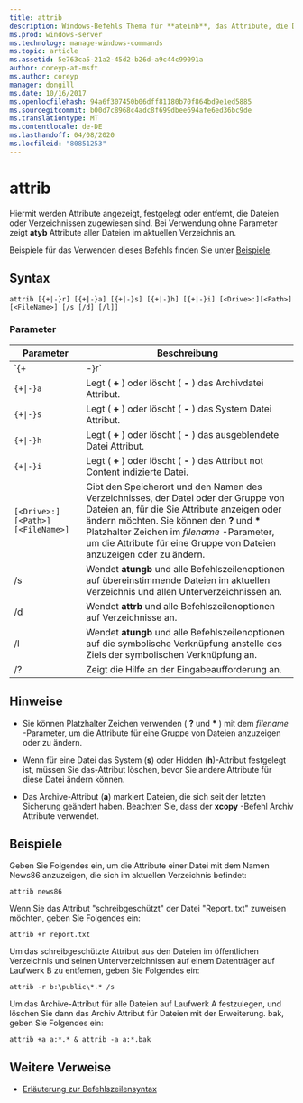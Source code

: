```yaml
---
title: attrib
description: Windows-Befehls Thema für **ateinb**, das Attribute, die Dateien oder Verzeichnissen zugewiesen sind, anzeigt, festlegt oder entfernt.
ms.prod: windows-server
ms.technology: manage-windows-commands
ms.topic: article
ms.assetid: 5e763ca5-21a2-45d2-b26d-a9c44c99091a
author: coreyp-at-msft
ms.author: coreyp
manager: dongill
ms.date: 10/16/2017
ms.openlocfilehash: 94a6f307450b06dff81180b70f864bd9e1ed5885
ms.sourcegitcommit: b00d7c8968c4adc8f699dbee694afe6ed36bc9de
ms.translationtype: MT
ms.contentlocale: de-DE
ms.lasthandoff: 04/08/2020
ms.locfileid: "80851253"
---
```

# <a name="attrib"></a>attrib

Hiermit werden Attribute angezeigt, festgelegt oder entfernt, die Dateien oder Verzeichnissen zugewiesen sind. Bei Verwendung ohne Parameter zeigt **atyb** Attribute aller Dateien im aktuellen Verzeichnis an.

Beispiele für das Verwenden dieses Befehls finden Sie unter [Beispiele](#BKMK_examples).

## <a name="syntax"></a>Syntax

```
attrib [{+|-}r] [{+|-}a] [{+|-}s] [{+|-}h] [{+|-}i] [<Drive>:][<Path>][<FileName>] [/s [/d] [/l]]
```

### <a name="parameters"></a>Parameter

| Parameter | Beschreibung |
| --------- | ----------- |
| `{+|-}r` | Legt ( **+** ) oder löscht ( **-** ) das schreibgeschützte Datei Attribut. |
| `{+\|-}a` | Legt ( **+** ) oder löscht ( **-** ) das Archivdatei Attribut. |
| `{+\|-}s` | Legt ( **+** ) oder löscht ( **-** ) das System Datei Attribut. |
| `{+\|-}h` | Legt ( **+** ) oder löscht ( **-** ) das ausgeblendete Datei Attribut. |
| `{+\|-}i` | Legt ( **+** ) oder löscht ( **-** ) das Attribut not Content indizierte Datei. |
| `[<Drive>:][<Path>][<FileName>]` | Gibt den Speicherort und den Namen des Verzeichnisses, der Datei oder der Gruppe von Dateien an, für die Sie Attribute anzeigen oder ändern möchten. Sie können den **?** und **&#42;** Platzhalter Zeichen im *filename* -Parameter, um die Attribute für eine Gruppe von Dateien anzuzeigen oder zu ändern. |
| /s | Wendet **atungb** und alle Befehlszeilenoptionen auf übereinstimmende Dateien im aktuellen Verzeichnis und allen Unterverzeichnissen an. |
| /d | Wendet **attrb** und alle Befehlszeilenoptionen auf Verzeichnisse an. |
| /l | Wendet **atungb** und alle Befehlszeilenoptionen auf die symbolische Verknüpfung anstelle des Ziels der symbolischen Verknüpfung an. |
| /? | Zeigt die Hilfe an der Eingabeaufforderung an. |

## <a name="remarks"></a>Hinweise

- Sie können Platzhalter Zeichen verwenden ( **?** und **&#42;** ) mit dem *filename* -Parameter, um die Attribute für eine Gruppe von Dateien anzuzeigen oder zu ändern.

- Wenn für eine Datei das System (**s**) oder Hidden (**h**)-Attribut festgelegt ist, müssen Sie das-Attribut löschen, bevor Sie andere Attribute für diese Datei ändern können.

- Das Archive-Attribut (**a**) markiert Dateien, die sich seit der letzten Sicherung geändert haben. Beachten Sie, dass der **xcopy** -Befehl Archiv Attribute verwendet.

## <a name="examples"></a><a name=BKMK_examples></a>Beispiele

Geben Sie Folgendes ein, um die Attribute einer Datei mit dem Namen News86 anzuzeigen, die sich im aktuellen Verzeichnis befindet:

```
attrib news86 
```

Wenn Sie das Attribut "schreibgeschützt" der Datei "Report. txt" zuweisen möchten, geben Sie Folgendes ein:

```
attrib +r report.txt 
```

Um das schreibgeschützte Attribut aus den Dateien im öffentlichen Verzeichnis und seinen Unterverzeichnissen auf einem Datenträger auf Laufwerk B zu entfernen, geben Sie Folgendes ein:

```
attrib -r b:\public\*.* /s 
```

Um das Archive-Attribut für alle Dateien auf Laufwerk A festzulegen, und löschen Sie dann das Archiv Attribut für Dateien mit der Erweiterung. bak, geben Sie Folgendes ein:

```
attrib +a a:*.* & attrib -a a:*.bak 
```

## <a name="additional-references"></a>Weitere Verweise

- [Erläuterung zur Befehlszeilensyntax](command-line-syntax-key.md)